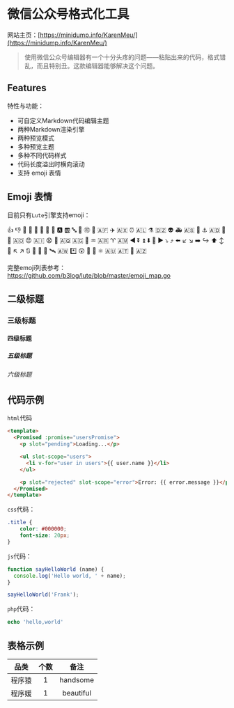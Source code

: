 # 微信公众号格式化工具

网站主页：[https://minidump.info/KarenMeu/](https://minidump.info/KarenMeu/)

> 使用微信公众号编辑器有一个十分头疼的问题——粘贴出来的代码，格式错乱，而且特别丑。这款编辑器能够解决这个问题。

## Features
特性与功能：
- 可自定义Markdown代码编辑主题
- 两种Markdown渲染引擎
- 两种预览模式
- 多种预览主题
- 多种不同代码样式
- 代码长度溢出时横向滚动
- 支持 emoji 表情

## Emoji 表情

目前只有`Lute`引擎支持emoji：

:+1: :-1: :100: :1234: :1st_place_medal: :2nd_place_medal: :3rd_place_medal: :8ball: :a: :ab: :abc: :abcd: :accept: :aerial_tramway: :afghanistan: :airplane: :aland_islands: :alarm_clock: :albania: :alembic: :algeria: :alien: :ambulance: :american_samoa: :amphora: :anchor: :andorra: :angel: :anger: :angola: :angry: :anguilla: :anguished: :ant: :antarctica: :antigua_barbuda: :apple: :aquarius: :argentina: :aries: :armenia: :arrow_backward: :arrow_double_down: :arrow_double_up: :arrow_down: :arrow_down_small: :arrow_forward: :arrow_heading_down: :arrow_heading_up: :arrow_left: :arrow_lower_left: :arrow_lower_right: :arrow_right: :arrow_right_hook: :arrow_up: :arrow_up_down: :arrow_up_small: :arrow_upper_left: :arrow_upper_right: :arrows_clockwise: :arrows_counterclockwise: :art: :articulated_lorry: :artificial_satellite: :aruba: :asterisk: :astonished: :athletic_shoe: :atm: :atom_symbol: :australia: :austria: :avocado: :azerbaijan: 

完整emoji列表参考：https://github.com/b3log/lute/blob/master/emoji_map.go

## 二级标题

### 三级标题

#### 四级标题

##### 五级标题

###### 六级标题

## 代码示例
`html`代码
```html
<template>
  <Promised :promise="usersPromise">
    <p slot="pending">Loading...</p>

    <ul slot-scope="users">
      <li v-for="user in users">{{ user.name }}</li>
    </ul>

    <p slot="rejected" slot-scope="error">Error: {{ error.message }}</p>
  </Promised>
</template>
```

`css`代码：
```css
.title {
    color: #000000;
    font-size: 20px;
}
```

`js`代码：
```javascript
function sayHelloWorld (name) {
  console.log('Hello world, ' + name);
}

sayHelloWorld('Frank');
```

`php`代码：

```php
echo 'hello,world'
```

## 表格示例

| 品类 | 个数 | 备注 |
|:-----:|:-----:|:------:|
| 程序猿 | 1   | handsome |
| 程序媛 | 1   | beautiful |


